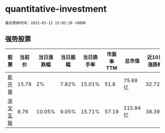 # quantitative-investment

`最后更新时间：2022-01-12 15:02:20 +0800`

## 强势股票

|股票|当前价|当日涨跌幅|当日振幅|当日换手率|市盈率TTM|总市值|近10日涨跌幅|
|----|----|----|----|----|----|----|----|
|[新开普](https://xueqiu.com/S/SZ300248)|15.78|2%|7.82%|15.01%|51.8|75.68亿|32.72%|
|[浙文互联](https://xueqiu.com/S/SH600986)|8.76|10.05%|9.05%|15.71%|57.19|115.84亿|38.39%|
